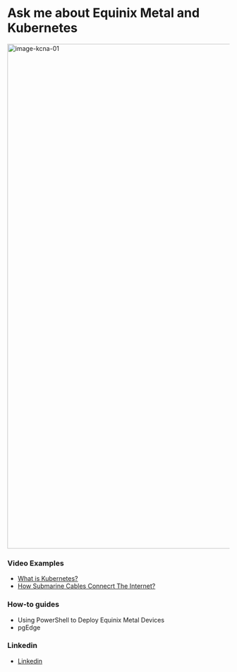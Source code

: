 # Ask me about Equinix Metal and Kubernetes

<a href="https://www.credly.com/badges/fcf5357d-d219-48d1-9bb9-3c18e70ccfcb"><img width="1143" alt="image-kcna-01" src="https://github.com/user-attachments/assets/fd2ea1fd-299f-4b16-8d78-225f6500eab4"></a>


### Video Examples


- [What is Kubernetes?](https://www.youtube.com/watch?v=87FJQPorviM)
- [How Submarine Cables Connecrt The Internet?](https://www.youtube.com/watch?v=pCiFMqpHR30)


### How-to guides


- Using PowerShell to Deploy Equinix Metal Devices  
- pgEdge

### Linkedin

- [Linkedin](http://linkedin.com/in/waltribeiro/)

